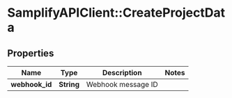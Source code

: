 # SamplifyAPIClient::CreateProjectData

## Properties
Name | Type | Description | Notes
------------ | ------------- | ------------- | -------------
**webhook_id** | **String** | Webhook message ID | 



